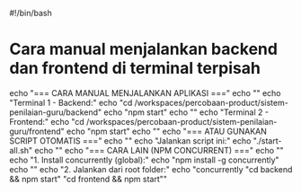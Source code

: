 #!/bin/bash

# Cara manual menjalankan backend dan frontend di terminal terpisah

echo "=== CARA MANUAL MENJALANKAN APLIKASI ==="
echo ""
echo "Terminal 1 - Backend:"
echo "cd /workspaces/percobaan-product/sistem-penilaian-guru/backend"
echo "npm start"
echo ""
echo "Terminal 2 - Frontend:"
echo "cd /workspaces/percobaan-product/sistem-penilaian-guru/frontend"
echo "npm start"
echo ""
echo "=== ATAU GUNAKAN SCRIPT OTOMATIS ==="
echo ""
echo "Jalankan script ini:"
echo "./start-all.sh"
echo ""
echo "=== CARA LAIN (NPM CONCURRENT) ==="
echo ""
echo "1. Install concurrently (global):"
echo "npm install -g concurrently"
echo ""
echo "2. Jalankan dari root folder:"
echo "concurrently \"cd backend && npm start\" \"cd frontend && npm start\""
